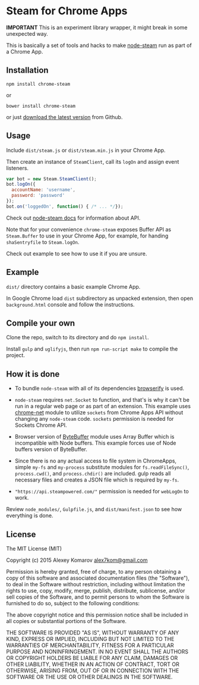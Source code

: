 # Steam for Chrome Apps

__IMPORTANT__ This is an experiment library wrapper, it might break in some unexpected way.

This is basically a set of tools and hacks to make [node-steam](https://github.com/seishun/node-steam) run as part of a Chrome App.

## Installation

```
npm install chrome-steam
```

or 

```
bower install chrome-steam
```

or just [download the latest version](https://github.com/Alex7Kom/chrome-steam/releases/latest) from Github.

## Usage

Include `dist/steam.js` or `dist/steam.min.js` in your Chrome App.

Then create an instance of `SteamClient`, call its `logOn` and assign event listeners.

```js
var bot = new Steam.SteamClient();
bot.logOn({
  accountName: 'username',
  password: 'password'
});
bot.on('loggedOn', function() { /* ... */});
```

Check out [node-steam docs](https://github.com/seishun/node-steam/tree/d92b12e0aa63cde3fa5433a93eafefb752f875cf#usage) for information about API.

Note that for your convenience `chrome-steam` exposes Buffer API as `Steam.Buffer` to use in your Chrome App, for example, for handing `shaSentryfile` to `Steam.logOn`.

Check out example to see how to use it if you are unsure.

## Example

`dist/` directory contains a basic example Chrome App. 

In Google Chrome load `dist` subdirectory as unpacked extension, then open `background.html` console and follow the instructions.

## Compile your own

Clone the repo, switch to its directory and do `npm install`.

Install `gulp` and `uglifyjs`, then run `npm run-script make` to compile the project.

## How it is done

* To bundle `node-steam` with all of its dependencies [browserify](http://browserify.org/) is used.

* `node-steam` requires `net.Socket` to function, and that's is why it can't be run in a regular web page or as part of an extension. This example uses [chrome-net](https://github.com/feross/chrome-net) module to utilize `sockets` from Chrome Apps API without changing any `node-steam` code. `sockets` permission is needed for Sockets Chrome API.

* Browser version of [ByteBuffer](https://github.com/dcodeIO/ByteBuffer.js) module uses Array Buffer which is incompatible with Node buffers. This example forces use of Node buffers version of ByteBuffer.

* Since there is no any actual access to file system in ChromeApps, simple `my-fs` and `my-process` substitute modules for `fs.readFileSync()`, `process.cwd()`, and `process.chdir()` are included. gulp reads all necessary files and creates a JSON file which is required by `my-fs`.

* `"https://api.steampowered.com/"` permission is needed for `webLogOn` to work.

Review `node_modules/`, `Gulpfile.js`, and `dist/manifest.json` to see how everything is done.

## Liсense

The MIT License (MIT)

Copyright (c) 2015 Alexey Komarov <alex7kom@gmail.com>

Permission is hereby granted, free of charge, to any person obtaining a copy of
this software and associated documentation files (the "Software"), to deal in
the Software without restriction, including without limitation the rights to
use, copy, modify, merge, publish, distribute, sublicense, and/or sell copies of
the Software, and to permit persons to whom the Software is furnished to do so,
subject to the following conditions:

The above copyright notice and this permission notice shall be included in all
copies or substantial portions of the Software.

THE SOFTWARE IS PROVIDED "AS IS", WITHOUT WARRANTY OF ANY KIND, EXPRESS OR
IMPLIED, INCLUDING BUT NOT LIMITED TO THE WARRANTIES OF MERCHANTABILITY, FITNESS
FOR A PARTICULAR PURPOSE AND NONINFRINGEMENT. IN NO EVENT SHALL THE AUTHORS OR
COPYRIGHT HOLDERS BE LIABLE FOR ANY CLAIM, DAMAGES OR OTHER LIABILITY, WHETHER
IN AN ACTION OF CONTRACT, TORT OR OTHERWISE, ARISING FROM, OUT OF OR IN
CONNECTION WITH THE SOFTWARE OR THE USE OR OTHER DEALINGS IN THE SOFTWARE.

